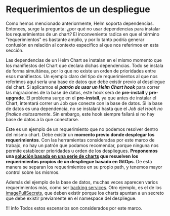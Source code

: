 # Requerimientos de un despliegue

Como hemos mencionado anteriormente, Helm soporta dependencias. Entonces, surge
la pregunta:
¿por qué no usar dependencias para instalar los requerimientos de un chart? El
inconveniente radica en que el término "requerimientos" es bastante amplio, y por lo tanto podría generar
confusión en relación al contexto especifico al que nos referimos en esta sección.

Las dependencias de un Helm Chart se instalan en el mismo momento que los manifiestos del Chart que declara dichas dependencias. Todo se
instala de forma simultánea, por lo que no existe un orden de prioridades entre
esos manifiestos. Un ejemplo claro del tipo de requerimientos al que
nos referimos aquí sería una base de datos que debe existir previo al
despliegue del chart. Si aplicamos el **_patrón de usar un Helm
Chart hook_** para correr las migraciones de la base de datos, este hook será de
**pre-install** y **pre-upgrade**. El problema surge en el **pre-install**,
ya que antes de instalar el Chart, intentará correr un Job que conecte con la
base de datos. Si la base de datos es una dependencia, no se instalará hasta que
el _Job del Hook no finalice exitosamente_. Sin embargo, este hook siempre fallará si
no hay base de datos a la que conectarse. 

Este es un ejemplo de un requerimiento que no podemos resolver dentro del mismo
chart. Debe existir un **momento previo donde desplegar los requerimientos**.
Con las herramientas consideradas por este marco de trabajo, no hay un patrón
que podamos recomendar, porque ninguna nos permite establecer prioridades u
orden de los despliegues. **Proponemos una [solución
basada en una serie de charts](https://github.com/Mikroways/argo-gitops-flow) que resuelven los requerimientos propios de un
despliegue basado en GitOps**. De esta manera se separan los requerimientos en
su propio path, y tenemos mayor control sobre los mismos.

Además del ejemplo de la base de datos, muchas veces aparecen varios
requerimientos más, como ser [backing services](https://12factor.net/es/backing-services).
Otro ejemplo, es el de los [imagePullSecrets](https://kubernetes.io/docs/tasks/configure-pod-container/pull-image-private-registry/),
que deben existir porque los charts apuntan a un secreto que debe existir
previamente en el namespace del despliegue.

!!! info
    Todos estos escenarios son considerados por este marco.
